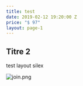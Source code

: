 ```yaml
---
title: test
date: 2019-02-12 19:20:00 Z
price: "$ 97"
layout: page-1
---
```


## Titre 2

test layout silex

![join.png](/uploads/join.png)